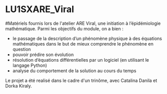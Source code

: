 # LU1SXARE_Viral

#Matériels fournis lors de l'atelier ARE Viral, une initiation à l’épidémiologie mathématique. Parmi les objectifs du module, on a bien : 
- le passage de la description d’un phénomène physique à des équations mathématiques dans le but de mieux comprendre le phénomène en question
- pouvoir prédire son évolution
- résolution d’équations différentielles par un logiciel (en utilisant le langage Python)
- analyse du comportement de la solution au cours du temps

Le projet a été realisé dans le cadre d'un trinôme, avec Catalina Danila et Dorka Kiraly.
